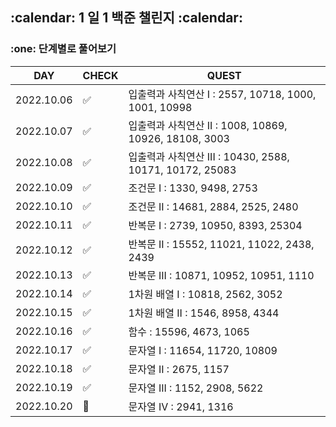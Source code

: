 <h2>:calendar: 1 일 1 백준 챌린지 :calendar:</h2>
<h3>:one: 단계별로 풀어보기</h3>

| DAY | CHECK | QUEST |
| --- | ----- | ----- |
| 2022.10.06 | :white_check_mark: | 입출력과 사칙연산 I : 2557, 10718, 1000, 1001, 10998 |
| 2022.10.07 | :white_check_mark: | 입출력과 사칙연산 II : 1008, 10869, 10926, 18108, 3003 |
| 2022.10.08 | :white_check_mark: | 입출력과 사칙연산 III : 10430, 2588, 10171, 10172, 25083 |
| 2022.10.09 | :white_check_mark: | 조건문 I : 1330, 9498, 2753 |
| 2022.10.10 | :white_check_mark: | 조건문 II : 14681, 2884, 2525, 2480 |
| 2022.10.11 | :white_check_mark: | 반복문 I : 2739, 10950, 8393, 25304 |
| 2022.10.12 | :white_check_mark: | 반복문 II : 15552, 11021, 11022, 2438, 2439 |
| 2022.10.13 | :white_check_mark: | 반복문 III : 10871, 10952, 10951, 1110 |
| 2022.10.14 | :white_check_mark: | 1차원 배열 I : 10818, 2562, 3052 |
| 2022.10.15 | :white_check_mark: | 1차원 배열 II : 1546, 8958, 4344 |
| 2022.10.16 | :white_check_mark: | 함수 : 15596, 4673, 1065 |
| 2022.10.17 | :white_check_mark: | 문자열 I : 11654, 11720, 10809 |
| 2022.10.18 | :white_check_mark: | 문자열 II : 2675, 1157 |
| 2022.10.19 | :white_check_mark: | 문자열 III : 1152, 2908, 5622 |
| 2022.10.20 | :black_square_button: | 문자열 IV : 2941, 1316 |
